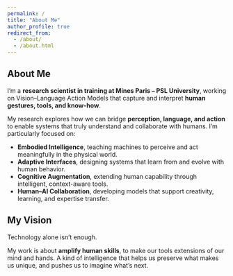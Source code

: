 ```yaml
---
permalink: /
title: "About Me"
author_profile: true
redirect_from: 
  - /about/
  - /about.html
---
```


## About Me

I’m a **research scientist in training at Mines Paris – PSL University**, working on <span className="text-foreground">Vision–Language Action Models</span> that capture and interpret **human gestures, tools, and know-how**.

My research explores how we can bridge **perception, language, and action** to enable systems that truly understand and collaborate with humans. I’m particularly focused on:

- **Embodied Intelligence**, teaching machines to perceive and act meaningfully in the physical world.  
- **Adaptive Interfaces**, designing systems that learn from and evolve with human behavior.  
- **Cognitive Augmentation**, extending human capability through intelligent, context-aware tools.  
- **Human–AI Collaboration**, developing models that support creativity, learning, and expertise transfer.


My Vision
------
Technology alone isn’t enough.  

My work is about **amplify human skills**, to make our tools extensions of our mind and hands.
A kind of intelligence that helps us preserve what makes us unique, and pushes us to imagine what’s next.